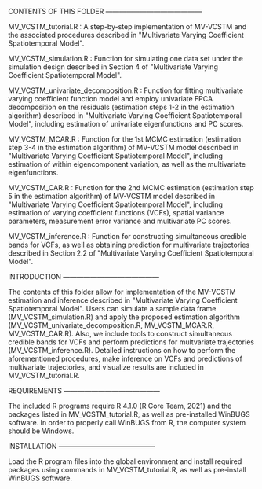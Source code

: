 CONTENTS OF THIS FOLDER ——————————————

MV_VCSTM_tutorial.R : A step-by-step implementation of MV-VCSTM and the associated procedures described in "Multivariate Varying Coefficient Spatiotemporal Model".

MV_VCSTM_simulation.R : Function for simulating one data set under the simulation design described in Section 4 of "Multivariate Varying Coefficient Spatiotemporal Model".

MV_VCSTM_univariate_decomposition.R : Function for fitting multivariate varying coefficient function model and employ univariate FPCA decomposition on the residuals (estimation steps 1-2 in the estimation algorithm) described in "Multivariate Varying Coefficient Spatiotemporal Model", including estimation of univariate eigenfunctions and PC scores.

MV_VCSTM_MCAR.R : Function for the 1st MCMC estimation (estimation step 3-4 in the estimation algorithm) of MV-VCSTM model described in "Multivariate Varying Coefficient Spatiotemporal Model", including estimation of within eigencomponent variation, as well as the multivariate eigenfunctions.

MV_VCSTM_CAR.R : Function for the 2nd MCMC estimation (estimation step 5 in the estimation algorithm) of MV-VCSTM model described in "Multivariate Varying Coefficient Spatiotemporal Model", including estimation of varying coefficient functions (VCFs), spatial variance parameters, measurement error variance and multivariate PC scores.

MV_VCSTM_inference.R : Function for constructing simultaneous credible bands for VCFs, as well as obtaining prediction for multivariate trajectories described in Section 2.2 of "Multivariate Varying Coefficient Spatiotemporal Model".

INTRODUCTION ——————————————

The contents of this folder allow for implementation of the MV-VCSTM estimation and inference described in "Multivariate Varying Coefficient Spatiotemporal Model". Users can simulate a sample data frame (MV_VCSTM_simulation.R) and apply the proposed estimation algorithm (MV_VCSTM_univariate_decomposition.R, MV_VCSTM_MCAR.R, MV_VCSTM_CAR.R). 
Also, we include tools to construct simultaneous credible bands for VCFs and perform predictions for multvariate trajectories (MV_VCSTM_inference.R). 
Detailed instructions on how to perform the aforementioned procedures, make inference on VCFs and predictions of multivariate trajectories, and visualize results are included in MV_VCSTM_tutorial.R.

REQUIREMENTS ——————————————

The included R programs require R 4.1.0 (R Core Team, 2021) and the packages listed in MV_VCSTM_tutorial.R, as well as pre-installed WinBUGS software. In order to properly call WinBUGS from R, the computer system should be Windows.

INSTALLATION ——————————————

Load the R program files into the global environment and install required packages using commands in MV_VCSTM_tutorial.R, as well as pre-install WinBUGS software.
